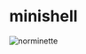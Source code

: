 # minishell

![norminette](https://github.com/tsudo42/minishell/actions/workflows/norm.yml/badge.svg)
